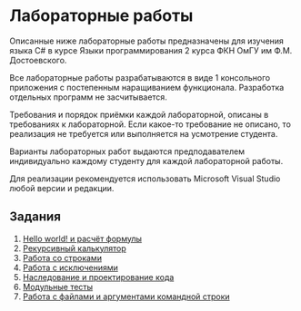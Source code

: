 # Лабораторные работы

Описанные ниже лабораторные работы предназначены для изучения языка C# в курсе Языки программирования 2 курса ФКН ОмГУ им Ф.М. Достоевского.

Все лабораторные работы разрабатываются в виде 1 консольного приложения с постепенным наращиванием функционала. Разработка отдельных программ не засчитывается.

Требования и порядок приёмки каждой лабораторной, описаны в требованиях к лабораторной. Если какое-то требование не описано, то реализация не требуется или выполняется на усмотрение студента.

Варианты лабораторных работ выдаются предподавателем индивидуально каждому студенту для каждой лабораторной работы.

Для реализации рекомендуется использовать Microsoft Visual Studio любой версии и редакции.

## Задания

1. [Hello world! и расчёт формулы](./Labs/Lab01.md)
2. [Рекурсивный калькулятор](./Labs/Lab02.md)
3. [Работа со строками](./Labs/Lab03.md)
4. [Работа с исключениями](./Labs/Lab04.md)
5. [Наследование и проектирование кода](./Labs/Lab05.md)
6. [Модульные тесты](./Labs/Lab06.md)
7. [Работа с файлами и аргументами командной строки](./Labs/Lab07.md)
